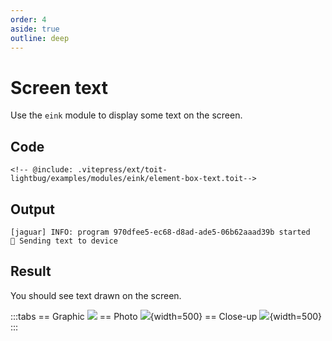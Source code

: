 ```yaml
---
order: 4
aside: true
outline: deep
---
```


<script setup>
import ToitGithubCode from '../../../../../components/ToitGithubCode.vue';
</script>

# Screen text

Use the `eink` module to display some text on the screen.

## Code

<ToitGithubCode path="examples/modules/eink/element-box-text.toit">

```toit
<!-- @include: .vitepress/ext/toit-lightbug/examples/modules/eink/element-box-text.toit-->
```

</ToitGithubCode>

## Output

```
[jaguar] INFO: program 970dfee5-ec68-d8ad-ade5-06b62aaad39b started
💬 Sending text to device
```

## Result

You should see text drawn on the screen.

:::tabs
== Graphic
![](https://upload.r2.lb.chasm.cloud/2025/10/imgur/8QP1022.png)
== Photo
![](https://upload.r2.lb.chasm.cloud/2025/10/imgur/7ca0Nda.png){width=500}
== Close-up
![](https://upload.r2.lb.chasm.cloud/2025/10/ApplicationFrameHost_syTdANlguS.png){width=500}
:::
